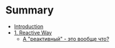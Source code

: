 # Summary

* [Introduction](README.md)
* [1. Reactive Way](chapter1.md)
  * [А "реактивный" - это вообще что?](/chapter1.md#11)



